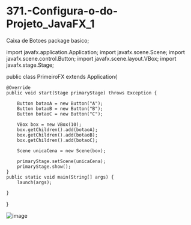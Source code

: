 # 371.-Configura-o-do-Projeto_JavaFX_1
Caixa de Botoes
package basico;

import javafx.application.Application;
import javafx.scene.Scene;
import javafx.scene.control.Button;
import javafx.scene.layout.VBox;
import javafx.stage.Stage;

public class PrimeiroFX extends Application{
	
	@Override
	public void start(Stage primaryStage) throws Exception {
		
		Button botaoA = new Button("A");
		Button botaoB = new Button("B");
		Button botaoC = new Button("C");
		
		VBox box = new VBox(10);
		box.getChildren().add(botaoA);
		box.getChildren().add(botaoB);
		box.getChildren().add(botaoC);
		
		Scene unicaCena = new Scene(box);
		
		primaryStage.setScene(unicaCena);
		primaryStage.show();
	}
	public static void main(String[] args) {
		launch(args);
		
	}
}

![image](https://user-images.githubusercontent.com/95525963/152683408-9c6d4937-ddea-4e38-9916-74f9c47eeb58.png)
